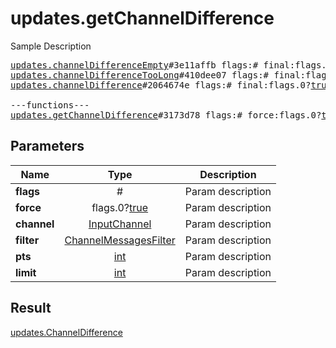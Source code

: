 # updates.getChannelDifference

Sample Description

<pre>
<a href="../constructor/updates.channelDifferenceEmpty.md">updates.channelDifferenceEmpty</a>#3e11affb flags:# final:flags.0?<a href="../type/true.md">true</a> pts:<a href="../type/int.md">int</a> timeout:flags.1?<a href="../type/int.md">int</a> = <a href="../type/updates.ChannelDifference.md">updates.ChannelDifference</a>;
<a href="../constructor/updates.channelDifferenceTooLong.md">updates.channelDifferenceTooLong</a>#410dee07 flags:# final:flags.0?<a href="../type/true.md">true</a> pts:<a href="../type/int.md">int</a> timeout:flags.1?<a href="../type/int.md">int</a> top_message:<a href="../type/int.md">int</a> read_inbox_max_id:<a href="../type/int.md">int</a> read_outbox_max_id:<a href="../type/int.md">int</a> unread_count:<a href="../type/int.md">int</a> messages:Vector&lt;<a href="../type/Message.md">Message</a>&gt; chats:Vector&lt;<a href="../type/Chat.md">Chat</a>&gt; users:Vector&lt;<a href="../type/User.md">User</a>&gt; = <a href="../type/updates.ChannelDifference.md">updates.ChannelDifference</a>;
<a href="../constructor/updates.channelDifference.md">updates.channelDifference</a>#2064674e flags:# final:flags.0?<a href="../type/true.md">true</a> pts:<a href="../type/int.md">int</a> timeout:flags.1?<a href="../type/int.md">int</a> new_messages:Vector&lt;<a href="../type/Message.md">Message</a>&gt; other_updates:Vector&lt;<a href="../type/Update.md">Update</a>&gt; chats:Vector&lt;<a href="../type/Chat.md">Chat</a>&gt; users:Vector&lt;<a href="../type/User.md">User</a>&gt; = <a href="../type/updates.ChannelDifference.md">updates.ChannelDifference</a>;

---functions---
<a href="../method/updates.getChannelDifference.md">updates.getChannelDifference</a>#3173d78 flags:# force:flags.0?<a href="../type/true.md">true</a> channel:<a href="../type/InputChannel.md">InputChannel</a> filter:<a href="../type/ChannelMessagesFilter.md">ChannelMessagesFilter</a> pts:<a href="../type/int.md">int</a> limit:<a href="../type/int.md">int</a> = <a href="../type/updates.ChannelDifference.md">updates.ChannelDifference</a>;
</pre>
## Parameters

| Name | Type | Description |
|------|:----:|-------------|
| **flags** | # | Param description |
| **force** | flags.0?<a href="../type/true.md">true</a> | Param description |
| **channel** | <a href="../type/InputChannel.md">InputChannel</a> | Param description |
| **filter** | <a href="../type/ChannelMessagesFilter.md">ChannelMessagesFilter</a> | Param description |
| **pts** | <a href="../type/int.md">int</a> | Param description |
| **limit** | <a href="../type/int.md">int</a> | Param description |

## Result

<a href="../type/updates.ChannelDifference.md">updates.ChannelDifference</a>

